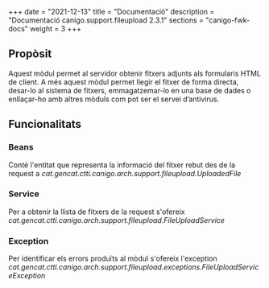 +++
date        = "2021-12-13"
title       = "Documentació"
description = "Documentació canigo.support.fileupload 2.3.1"
sections    = "canigo-fwk-docs"
weight      = 3
+++

## Propòsit

Aquest mòdul permet al servidor obtenir fitxers adjunts als formularis HTML de client. A més aquest mòdul permet llegir el fitxer de forma directa, desar-lo al sistema de fitxers, emmagatzemar-lo en una base de dades o enllaçar-ho amb altres mòduls com pot ser el servei d’antivirus.

## Funcionalitats

### Beans

Conté l'entitat que representa la informació del fitxer rebut des de la request a *cat.gencat.ctti.canigo.arch.support.fileupload.UploadedFile*

### Service

Per a obtenir la llista de fitxers de la request s'ofereix *cat.gencat.ctti.canigo.arch.support.fileupload.FileUploadService*

### Exception

Per identificar els errors produïts al mòdul s'ofereix l'exception *cat.gencat.ctti.canigo.arch.support.fileupload.exceptions.FileUploadServiceException*
